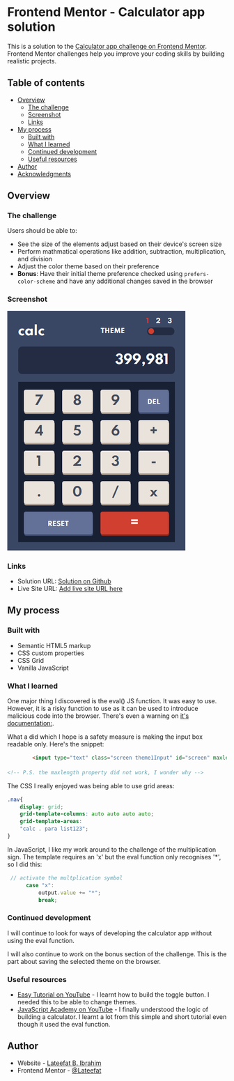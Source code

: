 # Frontend Mentor - Calculator app solution

This is a solution to the [Calculator app challenge on Frontend Mentor](https://www.frontendmentor.io/challenges/calculator-app-9lteq5N29). Frontend Mentor challenges help you improve your coding skills by building realistic projects. 

## Table of contents

- [Overview](#overview)
  - [The challenge](#the-challenge)
  - [Screenshot](#screenshot)
  - [Links](#links)
- [My process](#my-process)
  - [Built with](#built-with)
  - [What I learned](#what-i-learned)
  - [Continued development](#continued-development)
  - [Useful resources](#useful-resources)
- [Author](#author)
- [Acknowledgments](#acknowledgments)


## Overview

### The challenge

Users should be able to:

- See the size of the elements adjust based on their device's screen size
- Perform mathmatical operations like addition, subtraction, multiplication, and division
- Adjust the color theme based on their preference
- **Bonus**: Have their initial theme preference checked using `prefers-color-scheme` and have any additional changes saved in the browser

### Screenshot

![Screenshot](./screenshot.png)

### Links

- Solution URL: [Solution on Github](https://github.com/Lateefat/calculator-app-project)
- Live Site URL: [Add live site URL here](https://calculator-app-lateefat.netlify.app/)

## My process

### Built with

- Semantic HTML5 markup
- CSS custom properties
- CSS Grid
- Vanilla JavaScript

### What I learned

One major thing I discovered is the eval() JS function. It was easy to use. However, it is a risky function to use as it can be used to introduce malicious code into the browser. There's even a warning on [it's documentation:](https://developer.mozilla.org/en-US/docs/Web/JavaScript/Reference/Global_Objects/eval).

What a did which I hope is a safety measure is making the input box readable only. Here's the snippet:

```html
        <input type="text" class="screen theme1Input" id="screen" maxlength="20" readonly>

<!-- P.S. the maxlength property did not work, I wonder why -->
```
The CSS I really enjoyed was being able to use grid areas:
```css
.nav{
    display: grid;
    grid-template-columns: auto auto auto auto;
    grid-template-areas: 
    "calc . para list123";
}
```
In JavaScript, I like my work around to the challenge of the multiplication sign. The template requires an 'x' but the eval function only recognises '*', so I did this:
```js
 // activate the multplication symbol
      case "x":
          output.value += "*";
          break;
```

### Continued development

I will continue to look for ways of developing the calculator app without using the eval function.

I will also continue to work on the bonus section of the challenge. This is the part about saving the selected theme on the browser.

### Useful resources

- [Easy Tutorial on YouTube](https://youtu.be/RlC1bawrcbk) - I learnt how to build the toggle button. I needed this to be able to change themes.
- [JavaScript Academy on YouTube](https://youtu.be/QS6Y0ezhyCs) - I finally understood the logic of building a calculator. I learnt a lot from this simple and short tutorial even though it used the eval function.


## Author

- Website - [Lateefat B. Ibrahim](https://www.your-site.com)
- Frontend Mentor - [@Lateefat](https://www.frontendmentor.io/profile/Lateefat)

